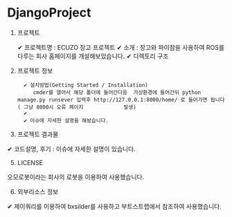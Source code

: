 # DjangoProject

1. 프로젝트 

      ✔ 프로젝트명 : ECUZO 장고 프로젝트
      ✔  소개 : 장고와 파이참을 사용하여 ROS를 다루는 회사 홈페이지를 개설해보았습니다. 
      ✔ 디렉토리 구조

2. 프로젝트 정보

         ✔ 설치방법(Getting Started / Installation) 
            cmder를 열어서 해당 폴더에 들어간다음  가상환경에 들어간뒤 python manage.py runsever 입력후 http://127.0.0.1:8000/home/ 로 들어가면 됩니다 ( 그냥 8000시 오류 페이지             발생)
         ✔ 
         ✔ 이슈에 자세한 설명을 해놨습니다. 

3. 프로젝트 결과물

✔ 코드설명, 후기 : 이슈에 자세한 설명이 있습니다.  


5. LICENSE

오모로봇이라는 회사의 로봇을 이용하여 사용했습니다. 

6. 외부리소스 정보

✔ 제이쿼리를 이용하여 bxsilder를 사용하고 부트스트랩에서 참조하여 사용했습니다. 

